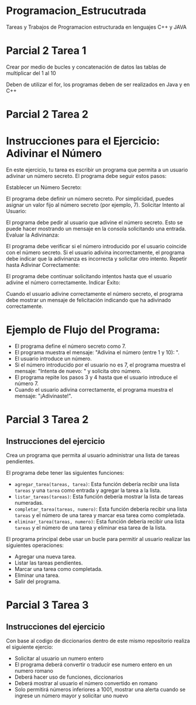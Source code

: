 # Programacion_Estrucutrada
Tareas y Trabajos de Programacion estructurada en lenguajes C++ y JAVA


# Parcial 2 Tarea 1
Crear por medio de bucles y concatenación de datos las tablas de multiplicar del 1 al 10

Deben de utilizar el for, los programas deben de ser realizados en Java y en C++


# Parcial 2 Tarea 2
# Instrucciones para el Ejercicio: Adivinar el Número
En este ejercicio, tu tarea es escribir un programa que permita a un usuario adivinar un número secreto. El programa debe seguir estos pasos:

Establecer un Número Secreto:

El programa debe definir un número secreto. Por simplicidad, puedes asignar un valor fijo al número secreto (por ejemplo, 7).
Solicitar Intento al Usuario:

El programa debe pedir al usuario que adivine el número secreto. Esto se puede hacer mostrando un mensaje en la consola solicitando una entrada.
Evaluar la Adivinanza:

El programa debe verificar si el número introducido por el usuario coincide con el número secreto.
Si el usuario adivina incorrectamente, el programa debe indicar que la adivinanza es incorrecta y solicitar otro intento.
Repetir hasta Adivinar Correctamente:

El programa debe continuar solicitando intentos hasta que el usuario adivine el número correctamente.
Indicar Éxito:

Cuando el usuario adivine correctamente el número secreto, el programa debe mostrar un mensaje de felicitación indicando que ha adivinado correctamente.

# Ejemplo de Flujo del Programa:
* El programa define el número secreto como 7.
* El programa muestra el mensaje: "Adivina el número (entre 1 y 10): ".
* El usuario introduce un número.
* Si el número introducido por el usuario no es 7, el programa muestra el mensaje: "Intenta de nuevo: " y solicita otro número.
* El programa repite los pasos 3 y 4 hasta que el usuario introduce el número 7.
* Cuando el usuario adivina correctamente, el programa muestra el mensaje: "¡Adivinaste!".


# Parcial 3 Tarea 2

## Instrucciones del ejercicio

Crea un programa que permita al usuario administrar una lista de tareas pendientes. 

El programa debe tener las siguientes funciones:

- `agregar_tarea(tareas, tarea)`: Esta función debería recibir una lista `tareas` y una `tarea` como entrada y agregar la tarea a la lista.
- `listar_tareas(tareas)`: Esta función debería mostrar la lista de tareas numeradas.
- `completar_tarea(tareas, numero)`: Esta función debería recibir una lista `tareas` y el número de una tarea y marcar esa tarea como completada.
- `eliminar_tarea(tareas, numero)`: Esta función debería recibir una lista `tareas` y el número de una tarea y eliminar esa tarea de la lista.

El programa principal debe usar un bucle para permitir al usuario realizar las siguientes operaciones:

* Agregar una nueva tarea.
* Listar las tareas pendientes.
* Marcar una tarea como completada.
* Eliminar una tarea.
* Salir del programa.

# Parcial 3 Tarea 3

## Instrucciones del ejercicio

Con base al codigo de diccionarios dentro de este mismo repositorio realiza el siguiente ejercio:

* Solicitar al usuario un numero entero
* El programa deberá convertir o traducir ese numero entero en un numero romano
* Deberá hacer uso de funciones, diccionarios
* Deberá mostrar al usuario el número convertido en romano
* Solo permitirá números inferiores a 1001, mostrar una alerta cuando se ingrese un número mayor y solicitar uno nuevo
